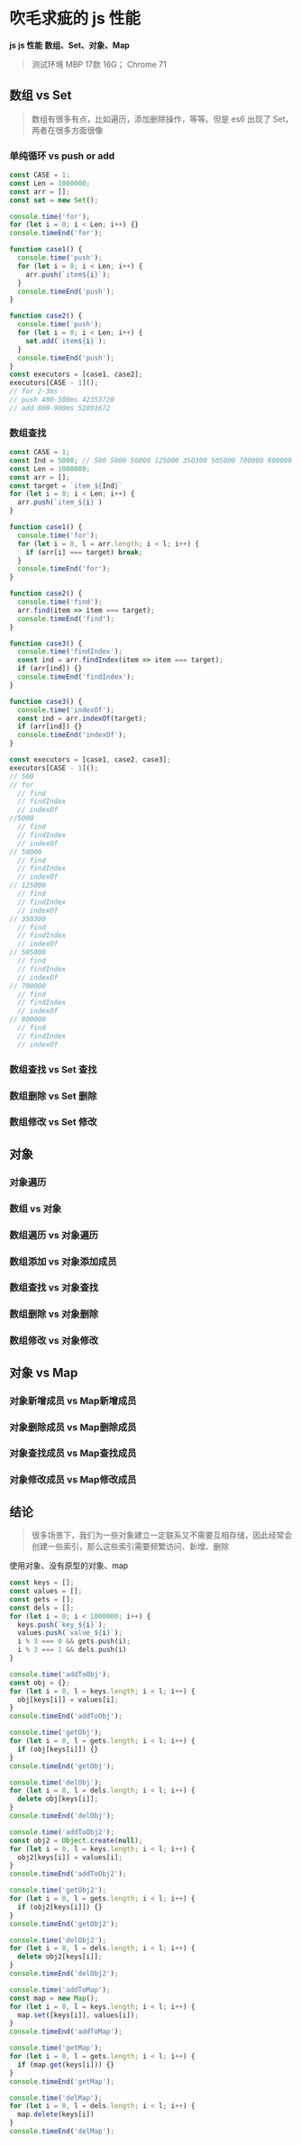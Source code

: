 # 吹毛求疵的 js 性能

<b class='type'>js</b>
<b class='kw'>js 性能</b> <b class='kw'>数组、Set、对象、Map</b>

> 测试环境 MBP 17款 16G； Chrome 71

## 数组 vs Set

> 数组有很多有点，比如遍历，添加删除操作，等等。但是 es6 出现了 Set，两者在很多方面很像

### 单纯循环 vs push or add

```js
const CASE = 1;
const Len = 1000000;
const arr = [];
const set = new Set();

console.time('for');
for (let i = 0; i < Len; i++) {}
console.timeEnd('for');

function case1() {
  console.time('push');
  for (let i = 0; i < Len; i++) {
    arr.push(`item${i}`);
  }
  console.timeEnd('push');
}

function case2() {
  console.time('push');
  for (let i = 0; i < Len; i++) {
    set.add(`item${i}`);
  }
  console.timeEnd('push');
}
const executors = [case1, case2];
executors[CASE - 1]();
// for 2-3ms
// push 400-500ms 42353720
// add 800-900ms 52891672
```

### 数组查找

```js
const CASE = 1;
const Ind = 5000; // 500 5000 50000 125000 350300 505000 700000 800000
const Len = 1000000;
const arr = [];
const target = `item_${Ind}`
for (let i = 0; i < Len; i++) {
  arr.push(`item_${i}`)
}

function case1() {
  console.time('for');
  for (let i = 0, l = arr.length; i < l; i++) {
    if (arr[i] === target) break;
  }
  console.timeEnd('for');
}

function case2() {
  console.time('find');
  arr.find(item => item === target);
  console.timeEnd('find');
}

function case3() {
  console.time('findIndex');
  const ind = arr.findIndex(item => item === target);
  if (arr[ind]) {}
  console.timeEnd('findIndex');
}

function case3() {
  console.time('indexOf');
  const ind = arr.indexOf(target);
  if (arr[ind]) {}
  console.timeEnd('indexOf');
}

const executors = [case1, case2, case3];
executors[CASE - 1]();
// 500
// for
  // find
  // findIndex
  // indexOf
//5000
  // find
  // findIndex
  // indexOf
// 50000
  // find
  // findIndex
  // indexOf
// 125000
  // find
  // findIndex
  // indexOf
// 350300
  // find
  // findIndex
  // indexOf
// 505000
  // find
  // findIndex
  // indexOf
// 700000
  // find
  // findIndex
  // indexOf
// 800000
  // find
  // findIndex
  // indexOf
```

### 数组查找 vs Set 查找

### 数组删除 vs Set 删除

### 数组修改 vs Set 修改

## 对象

### 对象遍历

### 数组 vs 对象

### 数组遍历 vs 对象遍历

### 数组添加 vs 对象添加成员

### 数组查找 vs 对象查找

### 数组删除 vs 对象删除

### 数组修改 vs 对象修改

## 对象 vs Map

### 对象新增成员 vs Map新增成员

### 对象删除成员 vs Map删除成员

### 对象查找成员 vs Map查找成员

### 对象修改成员 vs Map修改成员

## 结论

> 很多场景下，我们为一些对象建立一定联系又不需要互相存储，因此经常会创建一些索引，那么这些索引需要频繁访问、新增、删除

使用对象、没有原型的对象、map
```js
const keys = [];
const values = [];
const gets = [];
const dels = [];
for (let i = 0; i < 1000000; i++) {
  keys.push(`key_${i}`);
  values.push(`value_${i}`);
  i % 3 === 0 && gets.push(i);
  i % 3 === 1 && dels.push(i)
}

console.time('addToObj');
const obj = {};
for (let i = 0, l = keys.length; i < l; i++) {
  obj[keys[i]] = values[i];
}
console.timeEnd('addToObj');

console.time('getObj');
for (let i = 0, l = gets.length; i < l; i++) {
  if (obj[keys[i]]) {}
}
console.timeEnd('getObj');

console.time('delObj');
for (let i = 0, l = dels.length; i < l; i++) {
  delete obj[keys[i]];
}
console.timeEnd('delObj');

console.time('addToObj2');
const obj2 = Object.create(null);
for (let i = 0, l = keys.length; i < l; i++) {
  obj2[keys[i]] = values[i];
}
console.timeEnd('addToObj2');

console.time('getObj2');
for (let i = 0, l = gets.length; i < l; i++) {
  if (obj2[keys[i]]) {}
}
console.timeEnd('getObj2');

console.time('delObj2');
for (let i = 0, l = dels.length; i < l; i++) {
  delete obj2[keys[i]];
}
console.timeEnd('delObj2');

console.time('addToMap');
const map = new Map();
for (let i = 0, l = keys.length; i < l; i++) {
  map.set([keys[i]], values[i]);
}
console.timeEnd('addToMap');

console.time('getMap');
for (let i = 0, l = gets.length; i < l; i++) {
  if (map.get(keys[i])) {}
}
console.timeEnd('getMap');

console.time('delMap');
for (let i = 0, l = dels.length; i < l; i++) {
  map.delete(keys[i])
}
console.timeEnd('delMap');
```